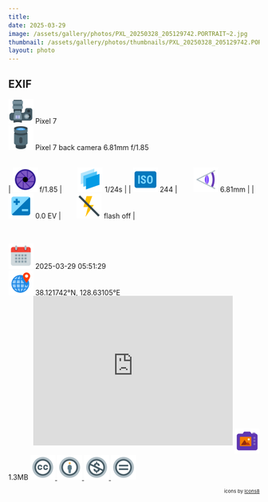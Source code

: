 ```yaml
---
title: ‎
date: 2025-03-29
image: /assets/gallery/photos/PXL_20250328_205129742.PORTRAIT~2.jpg
thumbnail: /assets/gallery/photos/thumbnails/PXL_20250328_205129742.PORTRAIT~2_thumbnail.jpg
layout: photo
---
```

<style>
  div.container {
    width: 100% !important;
    max-width: none !important;
  }
  img.main-img {
    height: auto !important;
    max-width: 100% !important;
    max-height: 100vh !important;
  }
  img.exif {
    width: 50px;
    height: 50px;
  }
</style>

## EXIF
<img src='/assets/images/icons/camera.png' class='exif'> Pixel 7  
<img src='/assets/images/icons/lens.png' class='exif'> Pixel 7 back camera 6.81mm f/1.85
<br><br>

| <img src='/assets/images/icons/aperture.png' class='exif'> f/1.85 | &emsp;&emsp;<img src='/assets/images/icons/shutter-speed.png' class='exif'> 1/24s |
| <img src='/assets/images/icons/iso.png' class='exif'> 244 | &emsp;&emsp;<img src='/assets/images/icons/focal-length.png' class='exif'> 6.81mm |
| <img src='/assets/images/icons/exposure.png' class='exif'> 0.0 EV | &emsp;&emsp;<img src='/assets/images/icons/flash-off.png' class='exif'> flash off |

<br><br>
<img src='/assets/images/icons/calendar.png' class='exif'> 2025-03-29 05:51:29  
<img src='/assets/images/icons/location.png' class='exif'> 38.121742°N, 128.63105°E 
<iframe src="https://www.google.com/maps/embed/v1/place?key=AIzaSyCya2DWkf5zX4lbp4EoHf49Rb6moUk8wIs&zoom=17&q=38.121741666666665,128.63105000000002&center=38.121741666666665,128.63105000000002" frameborder="0" style="width: 80%; max-width:400px; height: 300px; margin: -1rem 0 1rem 50px; border: 0;"></iframe>  
<img src='/assets/images/icons/image.png' class='exif'> 1.3MB

<a href='https://creativecommons.org/licenses/by-nc-nd/2.0/' class='no-underline'>
  <img src='/assets/images/icons/ccl/cc.png' class='exif'>
  <img src='/assets/images/icons/ccl/by.png' class='exif'>
  <img src='/assets/images/icons/ccl/nc.png' class='exif'>
  <img src='/assets/images/icons/ccl/nd.png' class='exif'>
</a>

<span style='float: right; font-size: 0.6rem'>icons by <a target="_blank" href="https://icons8.com">Icons8</a></span>
<br>